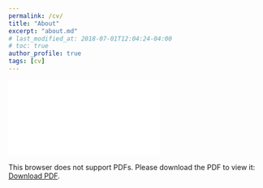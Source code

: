 ```yaml
---
permalink: /cv/
title: "About"
excerpt: "about.md"
# last_modified_at: 2018-07-01T12:04:24-04:00
# toc: true
author_profile: true
tags: [cv]
---
```


<object data="cv.pdf" type="application/pdf" title="Resume" width="900px" height="1000px">
    <embed src="cv.pdf">
        <p>This browser does not support PDFs. Please download the PDF to view it: <a href="cv.pdf">Download PDF</a>.</p>
    </embed>
</object>


<!-- <image src="../cv/CV_Junhyeop Lee_210423_no_research_summary.pdf"/> -->